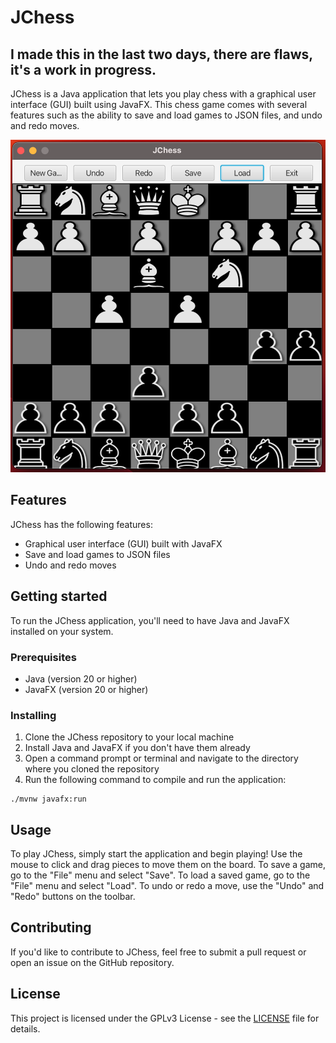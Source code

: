 # JChess

## I made this in the last two days, there are flaws, it's a work in progress.

JChess is a Java application that lets you play chess with a graphical user interface (GUI) built using JavaFX. This chess game comes with several features such as the ability to save and load games to JSON files, and undo and redo moves.

![JChess Img](src/main/resources/img.png)

## Features

JChess has the following features:

- Graphical user interface (GUI) built with JavaFX
- Save and load games to JSON files
- Undo and redo moves

## Getting started

To run the JChess application, you'll need to have Java and JavaFX installed on your system.

### Prerequisites

- Java (version 20 or higher)
- JavaFX (version 20 or higher)

### Installing

1. Clone the JChess repository to your local machine
2. Install Java and JavaFX if you don't have them already
3. Open a command prompt or terminal and navigate to the directory where you cloned the repository
4. Run the following command to compile and run the application:

```
./mvnw javafx:run
```
## Usage

To play JChess, simply start the application and begin playing! Use the mouse to click and drag pieces to move them on the board. To save a game, go to the "File" menu and select "Save". To load a saved game, go to the "File" menu and select "Load". To undo or redo a move, use the "Undo" and "Redo" buttons on the toolbar.

## Contributing

If you'd like to contribute to JChess, feel free to submit a pull request or open an issue on the GitHub repository.

## License

This project is licensed under the GPLv3 License - see the [LICENSE](LICENSE) file for details.


